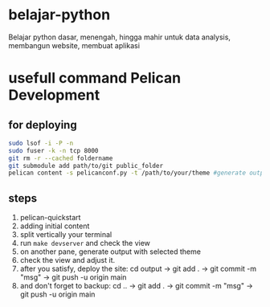 # belajar-python
Belajar python dasar, menengah, hingga mahir untuk data analysis, membangun website, membuat aplikasi


# usefull command Pelican Development

## for deploying
```bash
sudo lsof -i -P -n
sudo fuser -k -n tcp 8000 
git rm -r --cached foldername
git submodule add path/to/git public_folder
pelican content -s pelicanconf.py -t /path/to/your/theme #generate output with selected theme

```

## steps
1. pelican-quickstart
2. adding initial content
3. split vertically your terminal
4. run ```make devserver``` and check the view
5. on another pane, generate output with selected theme
6. check the view and adjust it.
7. after you satisfy, deploy the site: cd output -> git add . -> git commit -m "msg" -> git push -u origin main
8. and don't forget to backup: cd .. -> git add . -> git commit -m "msg" -> git push -u origin main
